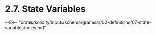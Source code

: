 <!-- This file is generated automatically by infrastructure scripts. Please don't edit by hand. -->

# 2.7. State Variables

--8<-- "crates/solidity/inputs/schema/grammar/02-definitions/07-state-variables/notes.md"
